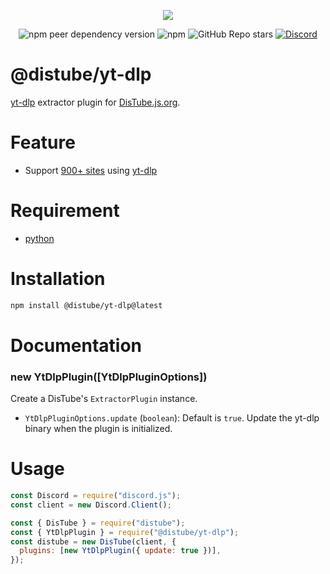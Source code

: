 <div align="center">
  <p>
    <a href="https://nodei.co/npm/@distube/yt-dlp"><img src="https://nodei.co/npm/@distube/yt-dlp.png?downloads=true&downloadRank=true&stars=true"></a>
  </p>
  <p>
    <img alt="npm peer dependency version" src="https://img.shields.io/npm/dependency-version/@distube/yt-dlp/peer/distube?style=flat-square">
    <img alt="npm" src="https://img.shields.io/npm/dt/@distube/yt-dlp?logo=npm&style=flat-square">
    <img alt="GitHub Repo stars" src="https://img.shields.io/github/stars/distubejs/yt-dlp?logo=github&logoColor=white&style=flat-square">
    <a href="https://discord.gg/feaDd9h"><img alt="Discord" src="https://img.shields.io/discord/732254550689316914?logo=discord&logoColor=white&style=flat-square"></a>
  </p>
</div>

# @distube/yt-dlp

[yt-dlp](https://github.com/yt-dlp/yt-dlp) extractor plugin for [DisTube.js.org](https://distube.js.org).

# Feature

- Support [900+ sites](https://github.com/yt-dlp/yt-dlp/blob/master/supportedsites.md) using [yt-dlp](https://github.com/yt-dlp/yt-dlp)

# Requirement

- [python](https://www.python.org/)

# Installation

```sh
npm install @distube/yt-dlp@latest
```

# Documentation

### new YtDlpPlugin([YtDlpPluginOptions])

Create a DisTube's `ExtractorPlugin` instance.

- `YtDlpPluginOptions.update` (`boolean`): Default is `true`. Update the yt-dlp binary when the plugin is initialized.

# Usage

```js
const Discord = require("discord.js");
const client = new Discord.Client();

const { DisTube } = require("distube");
const { YtDlpPlugin } = require("@distube/yt-dlp");
const distube = new DisTube(client, {
  plugins: [new YtDlpPlugin({ update: true })],
});
```
